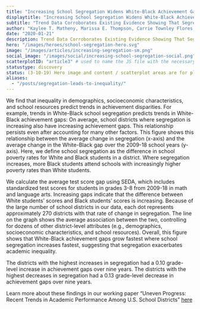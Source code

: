 ```yaml
---
title: "Increasing School Segregation Widens White-Black Achievement Gaps" # for the body class -- can't use a ?
displaytitle: "Increasing School Segregation Widens White-Black Achievement Gaps" # for what shows on the page
subtitle: "Trend Data Corroborates Existing Evidence Showing That Segregation Leads to Unequal Learning"
author: "Kaylee T. Matheny, Marissa E. Thompson, Carrie Townley Flores, & sean f. reardon"
date: "2020-01-21"
description: Trend Data Corroborates Existing Evidence Showing That Segregation Leads to Unequal Learning
hero: "/images/heroes/school-segregation-hero.svg"
image: "/images/articles/increasing-segregation-sm.png"
social_image: "/images/social/increasing-school-segregation-social.png"
scatterplotID: "article3" # used to name the JS file with the necessary states and prop attributes
statustype: discovery
status: (3-10-19) Hero image and content / scatterplot areas are for placement only. Add breadcrumb nav to all 3rd-level pages.
aliases:
  - "/posts/segregation-leads-to-inequality/"
---
```


<span class="drop-cap">W</span>e find that inequality in demographics, socioeconomic characteristics, and school resources predict trends in achievement disparities. For example, trends in White-Black school segregation predicts trends in White-Black achievement gaps: On average, school districts where segregation is increasing also have increasing achievement gaps. This relationship persists even after accounting for many other factors. This figure shows this relationship between the average change in segregation (x-axis) and the average change in the White-Black gap over the 2009-18 school years (y-axis). Here, we define school segregation as the difference in school poverty rates for White and Black students in a district. Where segregation increases, more Black students attend schools with increasingly higher poverty rates than White students.

We calculate the average test score gap using SEDA, which includes standardized test scores for students in grades 3-8 from 2009-18 in math and language arts. Increasing gaps indicate that the difference between White students’ scores and Black students’ scores is increasing. Because of the large number of school districts in our data, each dot represents approximately 270 districts with that rate of change in segregation. The line on the graph shows the average association between the two, controlling for dozens of other district-level attributes (e.g., demographics, socioeconomic characteristics, and school resources). Overall, this figure shows that White-Black achievement gaps grow fastest where school segregation increases fastest, suggesting that segregation exacerbates academic inequality.

The districts with the highest increases in segregation had a 0.10 grade-level increase in achievement gaps over nine years. The districts with the highest decreases in segregation had a 0.13 grade-level decrease in achievement gaps over nine years.

Learn more about these findings in our working paper “Uneven Progress: Recent Trends in Academic Performance Among U.S. School Districts” <a href='/research'>here</a>
